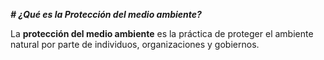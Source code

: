 ***# ¿Qué es la Protección del medio ambiente?***

La **protección del medio ambiente** es la práctica de proteger el ambiente natural por parte de individuos, organizaciones y gobiernos.

